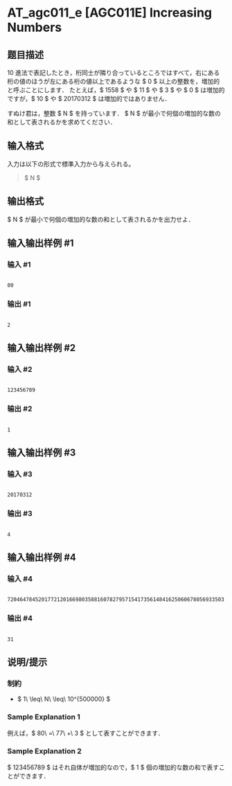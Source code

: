 # AT_agc011_e [AGC011E] Increasing Numbers

## 题目描述

[problemUrl]: https://atcoder.jp/contests/agc011/tasks/agc011_e

10 進法で表記したとき，桁同士が隣り合っているところではすべて，右にある桁の値のほうが左にある桁の値以上であるような $ 0 $ 以上の整数を，増加的と呼ぶことにします． たとえば，$ 1558 $ や $ 11 $ や $ 3 $ や $ 0 $ は増加的ですが，$ 10 $ や $ 20170312 $ は増加的ではありません．

すぬけ君は，整数 $ N $ を持っています． $ N $ が最小で何個の増加的な数の和として表されるかを求めてください．

## 输入格式

入力は以下の形式で標準入力から与えられる。

> $ N $

## 输出格式

$ N $ が最小で何個の増加的な数の和として表されるかを出力せよ．

## 输入输出样例 #1

### 输入 #1

```
80
```

### 输出 #1

```
2
```

## 输入输出样例 #2

### 输入 #2

```
123456789
```

### 输出 #2

```
1
```

## 输入输出样例 #3

### 输入 #3

```
20170312
```

### 输出 #3

```
4
```

## 输入输出样例 #4

### 输入 #4

```
7204647845201772120166980358816078279571541735614841625060678056933503
```

### 输出 #4

```
31
```

## 说明/提示

### 制約

- $ 1\ \leq\ N\ \leq\ 10^{500000} $

### Sample Explanation 1

例えば，$ 80\ =\ 77\ +\ 3 $ として表すことができます．

### Sample Explanation 2

$ 123456789 $ はそれ自体が増加的なので，$ 1 $ 個の増加的な数の和で表すことができます．